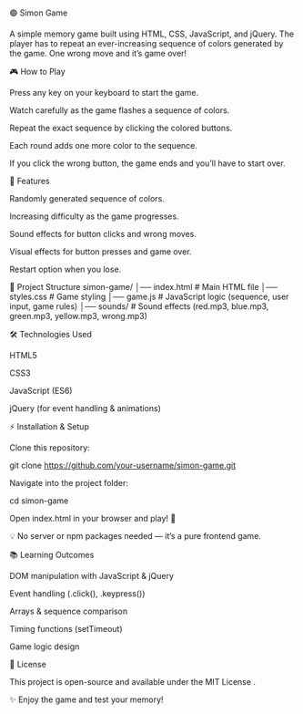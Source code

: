 🟢 Simon Game

A simple memory game built using HTML, CSS, JavaScript, and jQuery.
The player has to repeat an ever-increasing sequence of colors generated by the game. One wrong move and it’s game over!

🎮 How to Play

Press any key on your keyboard to start the game.

Watch carefully as the game flashes a sequence of colors.

Repeat the exact sequence by clicking the colored buttons.

Each round adds one more color to the sequence.

If you click the wrong button, the game ends and you’ll have to start over.

🚀 Features

Randomly generated sequence of colors.

Increasing difficulty as the game progresses.

Sound effects for button clicks and wrong moves.

Visual effects for button presses and game over.

Restart option when you lose.

📂 Project Structure
simon-game/
│── index.html         # Main HTML file
│── styles.css         # Game styling
│── game.js            # JavaScript logic (sequence, user input, game rules)
│── sounds/            # Sound effects (red.mp3, blue.mp3, green.mp3, yellow.mp3, wrong.mp3)

🛠️ Technologies Used

HTML5

CSS3

JavaScript (ES6)

jQuery (for event handling & animations)

⚡ Installation & Setup

Clone this repository:

git clone https://github.com/your-username/simon-game.git


Navigate into the project folder:

cd simon-game


Open index.html in your browser and play! 🎉

💡 No server or npm packages needed — it’s a pure frontend game.


📚 Learning Outcomes

DOM manipulation with JavaScript & jQuery

Event handling (.click(), .keypress())

Arrays & sequence comparison

Timing functions (setTimeout)

Game logic design

📜 License

This project is open-source and available under the MIT License
.

✨ Enjoy the game and test your memory!
